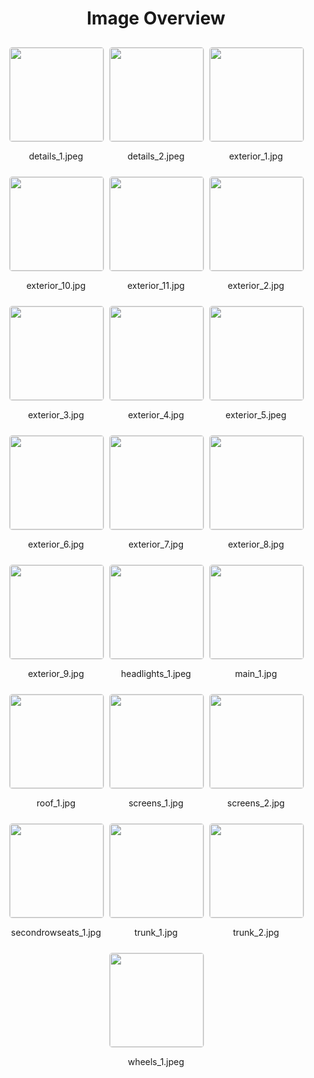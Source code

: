 <style>
    .image-gallery {
        display: flex;
        flex-wrap: wrap;
        gap: 10px;
        justify-content: center;
        padding: 10px;
    }
    .image-gallery img {
        width: 150px;
        height: auto;
        border: 1px solid #ddd;
        border-radius: 5px;
    }
    .image-gallery div {
        flex: 1 1 calc(33.333% - 20px); /* Three images per row on large screens */
        max-width: 150px;
        text-align: center;
    }
    @media (max-width: 768px) {
        .image-gallery div {
            flex: 1 1 calc(50% - 20px); /* Two images per row on medium screens */
        }
    }
    @media (max-width: 480px) {
        .image-gallery div {
            flex: 1 1 100%; /* One image per row on small screens */
        }
    }
</style>
<h1 style ="text-align: center;"> Image Overview </h1> <div class="image-gallery">
<div>
<img src="https://media.evkx.net/multimedia/models/xpeng/mona_m03/mona_m03_long_range/details_1_st.jpeg">
<p>details_1.jpeg</p>
</div>
<div>
<img src="https://media.evkx.net/multimedia/models/xpeng/mona_m03/mona_m03_long_range/details_2_st.jpeg">
<p>details_2.jpeg</p>
</div>
<div>
<img src="https://media.evkx.net/multimedia/models/xpeng/mona_m03/mona_m03_long_range/exterior_1_st.jpg">
<p>exterior_1.jpg</p>
</div>
<div>
<img src="https://media.evkx.net/multimedia/models/xpeng/mona_m03/mona_m03_long_range/exterior_10_st.jpg">
<p>exterior_10.jpg</p>
</div>
<div>
<img src="https://media.evkx.net/multimedia/models/xpeng/mona_m03/mona_m03_long_range/exterior_11_st.jpg">
<p>exterior_11.jpg</p>
</div>
<div>
<img src="https://media.evkx.net/multimedia/models/xpeng/mona_m03/mona_m03_long_range/exterior_2_st.jpg">
<p>exterior_2.jpg</p>
</div>
<div>
<img src="https://media.evkx.net/multimedia/models/xpeng/mona_m03/mona_m03_long_range/exterior_3_st.jpg">
<p>exterior_3.jpg</p>
</div>
<div>
<img src="https://media.evkx.net/multimedia/models/xpeng/mona_m03/mona_m03_long_range/exterior_4_st.jpg">
<p>exterior_4.jpg</p>
</div>
<div>
<img src="https://media.evkx.net/multimedia/models/xpeng/mona_m03/mona_m03_long_range/exterior_5_st.jpeg">
<p>exterior_5.jpeg</p>
</div>
<div>
<img src="https://media.evkx.net/multimedia/models/xpeng/mona_m03/mona_m03_long_range/exterior_6_st.jpg">
<p>exterior_6.jpg</p>
</div>
<div>
<img src="https://media.evkx.net/multimedia/models/xpeng/mona_m03/mona_m03_long_range/exterior_7_st.jpg">
<p>exterior_7.jpg</p>
</div>
<div>
<img src="https://media.evkx.net/multimedia/models/xpeng/mona_m03/mona_m03_long_range/exterior_8_st.jpg">
<p>exterior_8.jpg</p>
</div>
<div>
<img src="https://media.evkx.net/multimedia/models/xpeng/mona_m03/mona_m03_long_range/exterior_9_st.jpg">
<p>exterior_9.jpg</p>
</div>
<div>
<img src="https://media.evkx.net/multimedia/models/xpeng/mona_m03/mona_m03_long_range/headlights_1_st.jpeg">
<p>headlights_1.jpeg</p>
</div>
<div>
<img src="https://media.evkx.net/multimedia/models/xpeng/mona_m03/mona_m03_long_range/main_1_st.jpg">
<p>main_1.jpg</p>
</div>
<div>
<img src="https://media.evkx.net/multimedia/models/xpeng/mona_m03/mona_m03_long_range/roof_1_st.jpg">
<p>roof_1.jpg</p>
</div>
<div>
<img src="https://media.evkx.net/multimedia/models/xpeng/mona_m03/mona_m03_long_range/screens_1_st.jpg">
<p>screens_1.jpg</p>
</div>
<div>
<img src="https://media.evkx.net/multimedia/models/xpeng/mona_m03/mona_m03_long_range/screens_2_st.jpg">
<p>screens_2.jpg</p>
</div>
<div>
<img src="https://media.evkx.net/multimedia/models/xpeng/mona_m03/mona_m03_long_range/secondrowseats_1_st.jpg">
<p>secondrowseats_1.jpg</p>
</div>
<div>
<img src="https://media.evkx.net/multimedia/models/xpeng/mona_m03/mona_m03_long_range/trunk_1_st.jpg">
<p>trunk_1.jpg</p>
</div>
<div>
<img src="https://media.evkx.net/multimedia/models/xpeng/mona_m03/mona_m03_long_range/trunk_2_st.jpg">
<p>trunk_2.jpg</p>
</div>
<div>
<img src="https://media.evkx.net/multimedia/models/xpeng/mona_m03/mona_m03_long_range/wheels_1_st.jpeg">
<p>wheels_1.jpeg</p>
</div>
</div>
